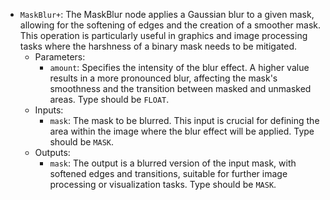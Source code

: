 - `MaskBlur+`: The MaskBlur node applies a Gaussian blur to a given mask, allowing for the softening of edges and the creation of a smoother mask. This operation is particularly useful in graphics and image processing tasks where the harshness of a binary mask needs to be mitigated.
    - Parameters:
        - `amount`: Specifies the intensity of the blur effect. A higher value results in a more pronounced blur, affecting the mask's smoothness and the transition between masked and unmasked areas. Type should be `FLOAT`.
    - Inputs:
        - `mask`: The mask to be blurred. This input is crucial for defining the area within the image where the blur effect will be applied. Type should be `MASK`.
    - Outputs:
        - `mask`: The output is a blurred version of the input mask, with softened edges and transitions, suitable for further image processing or visualization tasks. Type should be `MASK`.
